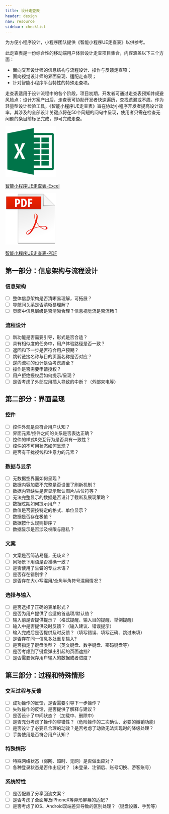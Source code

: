 ```yaml
---
title: 设计走查表
header: design
nav: resource
sidebar: checklist
---
```


为方便小程序设计，小程序团队提供《智能小程序UE走查表》以供参考。

此走查表是一份综合性的移动端用户体验设计走查项目集合，内容涵盖以下三个方面：
* 面向交互设计师的信息结构与流程设计、操作与反馈走查项；
* 面向视觉设计师的界面呈现、适配走查项；
* 针对智能小程序平台特性的特殊走查项。

走查表适用于设计流程中的各个阶段，项目初期，开发者可通过走查表预知并规避风险点；设计方案产出后，走查表可协助开发者快速遍历，查找遗漏或不周。作为轻量型设计检验工具，《智能小程序UE走查表》旨在协助小程序开发者提高设计效率，其涉及的全部设计关键点将在50个简短的问句中呈现，使用者只需在检查无问题的条目前标记完成，即可完成走查。

<div class="m-doc-custom-download">
	<a href="../../../img/design/resource/Checklist-Excel.xlsx" class="m-doc-custom-download-left">
		<img src="../../../img/design/resource/ico-excel.png"><p>智能小程序UE走查表-Excel</p>
	</a>
	<a href="../../../img/design/resource/Checklist-PDF.pdf" target="_blank" class="m-doc-custom-download-right">
		<img src="../../../img/design/resource/ico-pdf.png"><p>智能小程序UE走查表-PDF</p>
	</a>
</div>

## 第一部分：信息架构与流程设计
### 信息架构
- [ ] 整体信息架构是否清晰易理解，可拓展？
- [ ] 导航间关系是否清晰易理解？
- [ ] 页面中信息层级是否清晰合理？信息视觉流是否流畅？

### 流程设计
- [ ] 新功能是否需要引导，形式是否合适？
- [ ] 具有相似度的任务中，用户体验路径是否一致？
- [ ] 返回和下一步是否符合用户预期？
- [ ] 跳转链接名称与目的页面名称是否对应？
- [ ] 逆向流程的设计是否考虑周全？
- [ ] 操作是否需要申请授权？
- [ ] 用户拒绝授权后如何提示/呈现？
- [ ] 是否考虑了外部应用插入导致的中断？（外部来电等）

## 第二部分：界面呈现
### 控件
- [ ] 控件外观是否符合用户认知？
- [ ] 界面元素/控件之间的关系是否表达正确？
- [ ] 控件的样式&交互行为是否具有一致性？
- [ ] 控件的不可用状态如何呈现？
- [ ] 是否有干扰视线和注意力的元素？

### 数据与显示
- [ ] 无数据空界面如何呈现？
- [ ] 数据内容加载不完整是否设置了刷新机制？
- [ ] 数据内容缺失是否显示默认图片/占位符等？
- [ ] 无法完整显示的数据是否设计了截断及展现策略？
- [ ] 数据过期如何提示用户？
- [ ] 数值是否要按特定的格式、单位显示？
- [ ] 数据是否存在极值？
- [ ] 数据按什么规则排序？
- [ ] 数据显示是否涉及权限与隐私？

### 文案
- [ ] 文案是否简洁易懂，无歧义？
- [ ] 同场景下用语是否准确一致？
- [ ] 是否使用了生僻的专业术语？
- [ ] 是否存在错别字？
- [ ] 是否存在大小写混用/全角半角符号混用情况？

### 选择与输入
- [ ] 是否选择了正确的表单形式？
- [ ] 是否为用户提供了合适的首选项/默认值？
- [ ] 输入前是否提供提示？（格式提醒、输入目的提醒、举例提醒）
- [ ] 输入中是否提供及时反馈？（输入建议、错误提示）
- [ ] 输入完成后是否提供及时反馈？（填写错误、填写正确、跳过未填）
- [ ] 是否存在同一信息多处重复输入?
- [ ] 是否指定了键盘类型？（英文键盘、数字键盘、密码键盘等）
- [ ] 是否考虑到了键盘弹出引起的页面遮挡?
- [ ] 是否需要保存用户输入的数据或者进度？

## 第三部分：过程和特殊情形
### 交互过程与反馈
- [ ] 成功操作的反馈，是否需要引导下一步操作？
- [ ] 失败操作的反馈，是否提供了解释与建议？
- [ ] 是否设计了中间状态？（加载中、删除中）
- [ ] 是否充分考虑了操作的容错性？（危险操作的二次确认、必要的撤销功能）
- [ ] 是否设计了必要且合理的动效？是否考虑了动效无法实现时的降级处理？
- [ ] 手势使用是否符合用户认知？

### 特殊情形
- [ ] 特殊网络状态（弱网、超时、无网）是否做出应对？
- [ ] 各种登录状态是否作出应对？（未登录、注销后、账号切换、游客账号）

### 系统特性
- [ ] 是否配置了分享回流文案？
- [ ] 是否考虑了全面屏及iPhoneX等异形屏幕的适配？
- [ ] 是否考虑了iOS、Android双端差异导致的区别处理？（键盘设置、手势等）